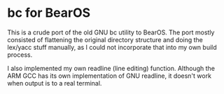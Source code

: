 # bc for BearOS

This is a crude port of the old GNU bc utility to BearOS. The port
mostly consisted of flattening the original directory structure and
doing the lex/yacc stuff manually, as I could not incorporate that
into my own build process.

I also implemented my own readline (line editing) function. Although
the ARM GCC has its own implementation of GNU readline, it doesn't work
when output is to a real terminal.
 
